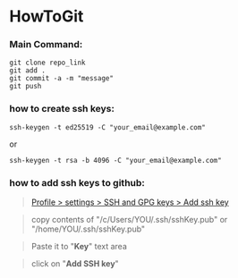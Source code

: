 # HowToGit


### Main Command:

    git clone repo_link
    git add .
    git commit -a -m "message"
    git push

### how to create ssh keys:

    ssh-keygen -t ed25519 -C "your_email@example.com"
    
or
    
    ssh-keygen -t rsa -b 4096 -C "your_email@example.com"


### how to add ssh keys to github:

> [Profile > settings > SSH and GPG keys > Add ssh key](https://github.com/settings/ssh/new)

> copy contents of "/c/Users/YOU/.ssh/sshKey.pub" or "/home/YOU/.ssh/sshKey.pub"

> Paste it to "**Key**" text area

> click on "**Add SSH key**"
